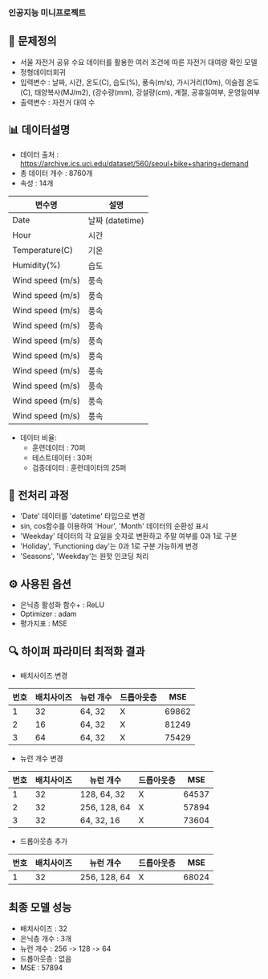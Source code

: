<!-- info -->
### 인공지능 미니프로젝트


<!-- introduce -->
## 📌 문제정의

- 서울 자전거 공유 수요 데이터를 활용한 여러 조건에 따른 자전거 대여량 확인 모델
- 정형데이터회귀
- 입력변수 : 날짜, 시간, 온도(C), 습도(%), 풍속(m/s), 가시거리(10m), 이슬점 온도(C), 태양복사(MJ/m2), (강수량(mm), 강설량(cm), 계절, 공휴일여부, 운영일여부	
- 출력변수 : 자전거 대여 수


## 📊 데이터설명
- 데이터 출처 : https://archive.ics.uci.edu/dataset/560/seoul+bike+sharing+demand
- 총 데이터 개수 : 8760개
- 속성 : 14개

| 변수명             | 설명            |
|------------------|-------------------|
| Date             | 날짜 (datetime)    |
| Hour             | 시간               |
| Temperature(C)   | 기온               |
| Humidity(%)      | 습도               |
| Wind speed (m/s) | 풍속               |
| Wind speed (m/s) | 풍속               |
| Wind speed (m/s) | 풍속               |
| Wind speed (m/s) | 풍속               |
| Wind speed (m/s) | 풍속               |
| Wind speed (m/s) | 풍속               |
| Wind speed (m/s) | 풍속               |
| Wind speed (m/s) | 풍속               |
| Wind speed (m/s) | 풍속               |
| Wind speed (m/s) | 풍속               |

- 데이터 비율:
  - 훈련데이터 : 70퍼
  - 테스트데이터 : 30퍼
  - 검증데이터 : 훈련데이터의 25퍼

## 🧹 전처리 과정

- 'Date' 데이터를 'datetime' 타입으로 변경
- sin, cos함수를 이용하여 'Hour', 'Month' 데이터의 순환성 표시
- 'Weekday' 데이터의 각 요일을 숫자로 변환하고 주말 여부를 0과 1로 구분
- 'Holiday', 'Functioning day'는 0과 1로 구분 가능하게 변경
- 'Seasons', 'Weekday'는 원핫 인코딩 처리

## ⚙️ 사용된 옵션

- 은닉층 활성화 함수+ : ReLU
- Optimizer : adam
- 평가지표 : MSE

## 🔍 하이퍼 파라미터 최적화 결과 

- 배치사이즈 변경

| 번호 | 배치사이즈| 뉴런 개수 | 드롭아웃층 | MSE |
|------|-----------|-----------|------------|-----|
| 1    | 32        | 64, 32    | X           | 69862 |
| 2    | 16        | 64, 32    | X           | 81249 |
| 3    | 64        | 64, 32    | X           | 75429 |

- 뉴런 개수 변경

| 번호 | 배치사이즈| 뉴런 개수 | 드롭아웃층 | MSE |
|------|-----------|-----------|------------|-----|
| 1    | 32        | 128, 64, 32  | X           | 64537 |
| 2    | 32        | 256, 128, 64 | X           | 57894 |
| 3    | 32        | 64, 32, 16   | X           | 73604 |

- 드롭아웃층 추가

| 번호 | 배치사이즈| 뉴런 개수 | 드롭아웃층 | MSE |
|------|-----------|-----------|------------|-----|
| 1    | 32        | 256, 128, 64  | X           | 68024 |

## 최종 모델 성능

- 배치사이즈 : 32
- 은닉층 개수 : 3개
- 뉴런 개수 : 256 -> 128 -> 64
- 드롭아웃층 : 없음
- MSE : 57894
